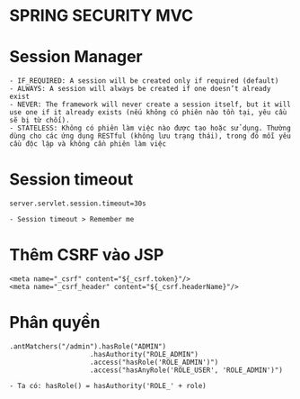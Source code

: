 # SPRING SECURITY MVC 

# Session Manager

	- IF_REQUIRED: A session will be created only if required (default)
	- ALWAYS: A session will always be created if one doesn’t already exist
	- NEVER: The framework will never create a session itself, but it will use one if it already exists (nếu không có phiên nào tồn tại, yêu cầu sẽ bị từ chối).
	- STATELESS: Không có phiên làm việc nào được tạo hoặc sử dụng. Thường dùng cho các ứng dụng RESTful (không lưu trạng thái), trong đó mỗi yêu cầu độc lập và không cần phiên làm việc
	
# Session timeout

	server.servlet.session.timeout=30s
	
	- Session timeout > Remember me

# Thêm CSRF vào JSP

	<meta name="_csrf" content="${_csrf.token}"/>
	<meta name="_csrf_header" content="${_csrf.headerName}"/>

# Phân quyền

	.antMatchers("/admin").hasRole("ADMIN")
						.hasAuthority("ROLE_ADMIN")
						.access("hasRole('ROLE_ADMIN')")
						.access("hasAnyRole('ROLE_USER', 'ROLE_ADMIN')")
						
	- Ta có: hasRole() = hasAuthority('ROLE_' + role)

